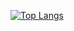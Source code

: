 <!-- [![Anurag's GitHub stats](https://github-readme-stats.vercel.app/api?username=Yuma-Satake&theme=vue-dark)](https://github.com/anuraghazra/github-readme-stats) -->

[![Top Langs](https://github-readme-stats.vercel.app/api/top-langs/?username=Yuma-Satake&theme=vue-dark&layout=compact)](https://github.com/anuraghazra/github-readme-stats)
